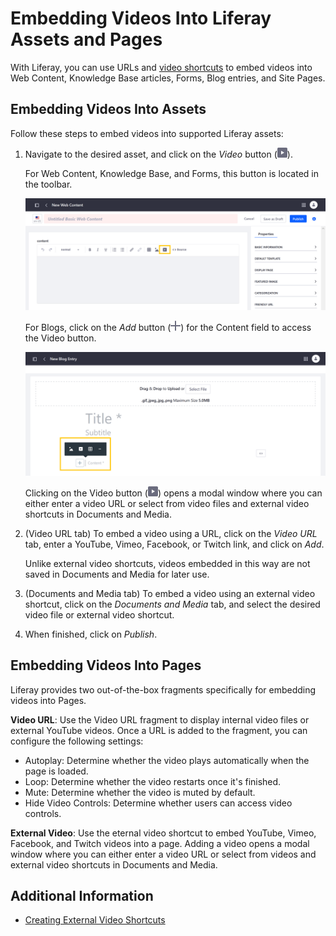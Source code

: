 # Embedding Videos Into Liferay Assets and Pages

With Liferay, you can use URLs and [video shortcuts](./creating-external-video-shortcuts.md) to embed videos into Web Content, Knowledge Base articles, Forms, Blog entries, and Site Pages.

## Embedding Videos Into Assets

Follow these steps to embed videos into supported Liferay assets:

1. Navigate to the desired asset, and click on the *Video* button (![Video Button](../../../images/icon-video.png)).

   For Web Content, Knowledge Base, and Forms, this button is located in the toolbar.

      ![Click on the Video button in the toolbar.](./embedding-videos-into-liferay-assets-and-pages/images/01.png)

   For Blogs, click on the *Add* button (![Add Button](../../../images/icon-plus.png)) for the Content field to access the Video button.

      ![Click the Add button to access the Video button.](./embedding-videos-into-liferay-assets-and-pages/images/02.png)

   Clicking on the Video button (![Video Button](../../../images/icon-video.png)) opens a modal window where you can either enter a video URL or select from video files and external video shortcuts in Documents and Media.

1. (Video URL tab) To embed a video using a URL, click on the *Video URL* tab, enter a YouTube, Vimeo, Facebook, or Twitch link, and click on *Add*.

   Unlike external video shortcuts, videos embedded in this way are not saved in Documents and Media for later use.

1. (Documents and Media tab) To embed a video using an external video shortcut, click on the *Documents and Media* tab, and select the desired video file or external video shortcut.

1. When finished, click on *Publish*.

## Embedding Videos Into Pages

Liferay provides two out-of-the-box fragments specifically for embedding videos into Pages.

**Video URL**: Use the Video URL fragment to display internal video files or external YouTube videos. Once a URL is added to the fragment, you can configure the following settings:

* Autoplay: Determine whether the video plays automatically when the page is loaded.
* Loop: Determine whether the video restarts once it's finished.
* Mute: Determine whether the video is muted by default.
* Hide Video Controls: Determine whether users can access video controls.

**External Video**: Use the eternal video shortcut to embed YouTube, Vimeo, Facebook, and Twitch videos into a page. Adding a video opens a modal window where you can either enter a video URL or select from videos and external video shortcuts in Documents and Media.

## Additional Information

* [Creating External Video Shortcuts](./creating-external-video-shortcuts.md)
<!-- * [Creating Custom Video Shortcut Providers](./creating-custom-video-shortcut-providers.md) -->
